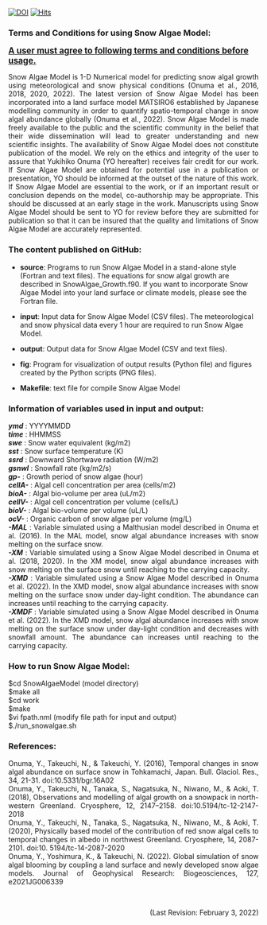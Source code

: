[![DOI](https://zenodo.org/badge/451470968.svg)](https://zenodo.org/badge/latestdoi/451470968)
[![Hits](https://hits.seeyoufarm.com/api/count/incr/badge.svg?url=https%3A%2F%2Fgithub.com%2FYukihikoOnuma%2FSnowAlgaeModel&count_bg=%2379C83D&title_bg=%23555555&icon=&icon_color=%23E7E7E7&title=hits&edge_flat=false)](https://hits.seeyoufarm.com)

<HTML><h3>Terms and Conditions for using Snow Algae Model:</h3>

<BIG><B><U>A user must agree to following terms and conditions before usage.</U></B></BIG>

<P ALIGN=JUSTIFY>Snow Algae Model is 1-D Numerical model for predicting snow algal growth using meteorological and snow physical conditions (Onuma et al., 2016, 2018, 2020, 2022). The latest version of Snow Algae Model has been incorporated into a land surface model MATSIRO6 established by Japanese modelling community in order to quantify spatio-temporal change in snow algal abundance globally (Onuma et al., 2022). Snow Algae Model is made freely available to the public and the scientific community in the belief that their wide dissemination will lead to greater understanding and new scientific insights. The availability of Snow Algae Model does not constitute publication of the model. We rely on the ethics and integrity of the user to assure that Yukihiko Onuma (YO hereafter) receives fair credit for our work. If Snow Algae Model are obtained for potential use in a publication or presentation, YO should be informed at the outset of the nature of this work. If Snow Algae Model are essential to the work, or if an important result or conclusion depends on the model, co-authorship may be appropriate. This should be discussed at an early stage in the work. Manuscripts using Snow Algae Model should be sent to YO for review before they are submitted for publication so that it can be insured that the quality and limitations of Snow Algae Model are accurately represented.</P>

<h3>The content published on GitHub:</h3>
<P ALIGN=JUSTIFY>
<UL><LI><B>source</B>: Programs to run Snow Algae Model in a stand-alone style (Fortran and text files). The equations for snow algal growth are described in SnowAlgae_Growth.f90. If you want to incorporate Snow Algae Model into your land surface or climate models, please see the Fortran file.</UL>
<UL><LI><B>input</B>: Input data for Snow Algae Model (CSV files). The meteorological and snow physical data every 1 hour are required to run Snow Algae Model.</UL>
<UL><LI><B>output</B>: Output data for Snow Algae Model (CSV and text files).</UL>
<UL><LI><B>fig</B>: Program for visualization of output results (Python file) and figures created by the Python scripts (PNG files).</UL>
<UL><LI><B>Makefile</B>: text file for compile Snow Algae Model</UL>
</P>

<h3>Information of variables used in input and output:</h3>
<P ALIGN=JUSTIFY>
<B><VAR>ymd</B> : YYYYMMDD
<br><B><VAR>time</B></VAR> : HHMMSS
<br><B><VAR>swe</B> : Snow water equivalent (kg/m2)
<br><B><VAR>sst</B> : Snow surface temperature (K)
<br><B><VAR>ssrd</B> : Downward Shortwave radiation (W/m2)
<br><B><VAR>gsnwl</B> : Snowfall rate (kg/m2/s)
<br><B><VAR>gp-</B> : Growth period of snow algae (hour)
<br><B><VAR>cellA-</B> : Algal cell concentration per area (cells/m2)
<br><B><VAR>bioA-</B> : Algal bio-volume per area (uL/m2)
<br><B><VAR>cellV-</B> : Algal cell concentration per volume (cells/L)
<br><B><VAR>bioV-</B> : Algal bio-volume per volume (uL/L)
<br><B><VAR>ocV-</B> : Organic carbon of snow algae per volume (mg/L)
<br><B><VAR>-MAL</B> : Variable simulated using a Malthusian model described in Onuma et al. (2016). In the MAL model, snow algal abundance increases with snow melting on the surface snow.
<br><B><VAR>-XM</B> : Variable simulated using a Snow Algae Model described in Onuma et al. (2018, 2020). In the XM model, snow algal abundance increases with snow melting on the surface snow until reaching to the carrying capacity.
<br><B><VAR>-XMD</B> : Variable simulated using a Snow Algae Model described in Onuma et al. (2022). In the XMD model, snow algal abundance increases with snow melting on the surface snow under day-light condition. The abundance can increases until reaching to  the carrying capacity.
<br><B><VAR>-XMDF</B> : Variable simulated using a Snow Algae Model described in Onuma et al. (2022). In the XMD model, snow algal abundance increases with snow melting on the surface snow under day-light condition and decreases with snowfall amount. The abundance can increases until reaching to the carrying capacity.
</P>

<h3>How to run Snow Algae Model:</h3>
$cd SnowAlgaeModel (model directory)
<br>$make all
<br>$cd work
<br>$make
<br>$vi fpath.nml (modify file path for input and output)
<br>$./run_snowalgae.sh

<h3>References:</h3>
<P ALIGN=JUSTIFY>
Onuma, Y., Takeuchi, N., & Takeuchi, Y. (2016), Temporal changes in snow algal abundance on surface snow in Tohkamachi, Japan. Bull. Glaciol. Res., 34, 21-31. doi:10.5331/bgr.16A02
<br>Onuma, Y., Takeuchi, N., Tanaka, S., Nagatsuka, N., Niwano, M., & Aoki, T. (2018), Observations and modelling of algal growth on a snowpack in north-western Greenland. Cryosphere, 12, 2147–2158. doi:10.5194/tc-12-2147-2018
<br>Onuma, Y., Takeuchi, N., Tanaka, S., Nagatsuka, N., Niwano, M., & Aoki, T. (2020), Physically based model of the contribution of red snow algal cells to temporal changes in albedo in northwest Greenland. Cryosphere, 14, 2087-2101. doi:10. 5194/tc-14-2087-2020
<br>Onuma, Y., Yoshimura, K., & Takeuchi, N. (2022). Global simulation of snow algal blooming by coupling a land surface and newly developed snow algae models. Journal of Geophysical Research: Biogeosciences, 127, e2021JG006339
</P>
<br><P ALIGN=RIGHT>(Last Revision: February 3, 2022)</P>
</HTML>
